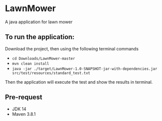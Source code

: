 # LawnMower
A java application for lawn mower
## To run the application:
Download the project, then using the following terminal commands
- `cd Downloads/LawnMower-master`
- `mvn clean install`
- `java -jar ./target/LawnMower-1.0-SNAPSHOT-jar-with-dependencies.jar src/test/resources/standard_test.txt`  


Then the application will execute the test and show the results in terminal.

## Pre-request
- JDK 14
- Maven 3.8.1

